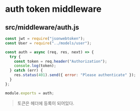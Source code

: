 # auth token middleware 

## src/middleware/auth.js
```javascript
const jwt = require("jsonwebtoken");
const User = require("../models/user");

const auth = async (req, res, next) => {
  try {
    const token = req.header("Authorization");
    console.log(token);
  } catch (err) {
    res.status(401).send({ error: "Please authenticate" });
  }
};

module.exports = auth;
```
> 토큰은 헤더에 등록이 되어있다.